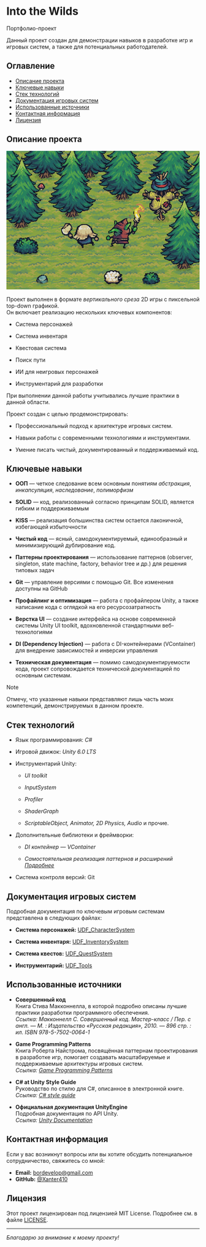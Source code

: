 # Into the Wilds

Портфолио-проект

Данный проект создан для демонстрации навыков в разработке игр и игровых систем, а также для потенциальных работодателей.  

## Оглавление

- [Описание проекта](#описание-проекта)
- [Ключевые навыки](#ключевые-навыки)
- [Стек технологий](#стек-технологий)
- [Документация игровых систем](#документация-игровых-систем)
- [Использованные источники](#использованные-источники)
- [Контактная информация](#контактная-информация)
- [Лицензия](#лицензия)

## Описание проекта

![](Presentation/IntoTheWildsScreenshot.png)

Проект выполнен в формате *вертикального среза* 2D игры с пиксельной top-down графикой.  
Он включает реализацию нескольких ключевых компонентов:
- Система персонажей
  
- Система инвентаря
  
- Квестовая система
  
- Поиск пути
  
- ИИ для неигровых персонажей
  
- Инструментарий для разработки
  
При выполнении данной работы учитывались лучшие практики в данной области.

Проект создан с целью продемонстрировать:
- Профессиональный подход к архитектуре игровых систем.
  
- Навыки работы с современными технологиями и инструментами.
  
- Умение писать чистый, документированный и поддерживаемый код.

## Ключевые навыки

- **ООП** — четкое следование всем основным понятиям *абстракция*, *инкапсуляция*, *наследование*, *полиморфизм*
  
- **SOLID** — код, реализованный согласно принципам SOLID, является гибким и поддерживаемым
  
- **KISS** — реализация большинства систем остается лаконичной, избегающей избыточности
  
- **Чистый код** — ясный, самодокументируемый, единообразный и минимизирующий дублирование код.
  
- **Паттерны проектирования** — использование паттернов (observer, singleton, state machine, factory, behavior tree и др.) для решения типовых задач
  
- **Git** — управление версиями с помощью Git. Все изменения доступны на GitHub
  
- **Профайлинг и оптимизация** — работа с профайлером Unity, а также написание кода с оглядкой на его ресурсозатратность
  
- **Верстка UI** — создание интерфейса на основе современной системы Unity UI toolkit, вдохновленной стандартными веб-технологиями
  
- **DI (Dependency Injection)** — работа с DI-контейнерами (VContainer) для внедрение зависимостей и инверсии управления
  
- **Техническая документация** — помимо самодокументируемости кода, проект сопровождается технической документацией по основным системам.

> [!NOTE]
> Отмечу, что указанные навыки представляют лишь часть моих компетенций, демонстрируемых в данном проекте.


## Стек технологий

- Язык программирования: *C#*
  
- Игровой движок: *Unity 6.0 LTS*
  
- Инструментарий Unity:
  
  - *UI toolkit*
    
  - *InputSystem*
    
  - *Profiler*
    
  - *ShaderGraph*
    
  - *ScriptableObject, Animator, 2D Physics, Audio* и прочие.
    
- Дополнительные библиотеки и фреймворки:
  
  - *DI контейнер — VContainer*
    
  - *Самостоятельная реализация паттернов и расширений [Подробнее](./Assets/Code/Docs/UDF_Tools/01_Overview.md)*

- Система контроля версий: Git

## Документация игровых систем

Подробная документация по ключевым игровым системам представлена в следующих файлах:

- **Система персонажей:** [UDF_CharacterSystem](./Assets/Code/Docs/UDF_CharacterSystem/01_Overview.md)
  
- **Система инвентаря:** [UDF_InventorySystem](./Assets/Code/Docs/UDF_InventorySystem/01_Overview.md)
  
- **Система квестов:** [UDF_QuestSystem](./Assets/Code/Docs/UDF_QuestSystem/01_Overview.md)
  
- **Инструментарий:** [UDF_Tools](./Assets/Code/Docs/UDF_Tools/01_Overview.md)

## Использованные источники

- **Совершенный код**  
  Книга Стива Макконнелла, в которой подробно описаны лучшие практики разработки программного обеспечения.  
  *Ссылка: Макконнелл С. Совершенный код. Мастер-класс / Пер. с англ. — М. : Издательство «Русская редакция», 2010. — 896 стр. : ил. ISBN 978-5-7502-0064-1*

- **Game Programming Patterns**  
  Книга Роберта Найстрома, посвящённая паттернам проектирования в разработке игр, помогает создавать масштабируемые и поддерживаемые архитектуры игровых систем.  
  *Ссылка: [Game Programming Patterns](https://gameprogrammingpatterns.com/)*

- **C# at Unity Style Guide**  
  Руководство по стилю для C#, описанное в электронной книге.  
  *Ссылка: [C# style guide](https://unity.com/resources/create-code-c-sharp-style-guide-e-book)*

- **Официальная документация UnityEngine**  
  Подробная документация по API Unity.  
  *Ссылка: [Unity Documentation](https://docs.unity3d.com/)*

## Контактная информация

Если у вас возникнут вопросы или вы хотите обсудить потенциальное сотрудничество, свяжитесь со мной:

- **Email:** [bordevelop@gmail.com](mailto:bordevelop@gmail.com)
- **GitHub:** [@Xanter410](https://github.com/Xanter410)

## Лицензия

Этот проект лицензирован под лицензией MIT License. Подробнее см. в файле [LICENSE](./LICENSE).

---

*Благодарю за внимание к моему проекту!*
